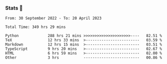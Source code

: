 ### Stats 👋
<!--START_SECTION:waka-->

```text
From: 30 September 2022 - To: 20 April 2023

Total Time: 349 hrs 29 mins

Python             288 hrs 21 mins >>>>>>>>>>>>>>>>>>>>>----   82.51 %
TeX                12 hrs 33 mins  >------------------------   03.59 %
Markdown           12 hrs 15 mins  >------------------------   03.51 %
TypeScript         9 hrs 20 mins   >------------------------   02.67 %
HTML               6 hrs 59 mins   >------------------------   02.00 %
Other              3 hrs           -------------------------   00.86 %
```

<!--END_SECTION:waka-->

<!--
**buhaytza2005/buhaytza2005** is a ✨ _special_ ✨ repository because its `README.md` (this file) appears on your GitHub profile.

Here are some ideas to get you started:

- 🔭 I’m currently working on ...
- 🌱 I’m currently learning ...
- 👯 I’m looking to collaborate on ...
- 🤔 I’m looking for help with ...
- 💬 Ask me about ...
- 📫 How to reach me: ...
- 😄 Pronouns: ...
- ⚡ Fun fact: ...
-->


